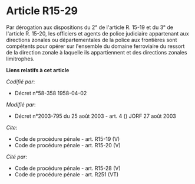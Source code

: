# Article R15-29

Par dérogation aux dispositions du 2° de l'article R. 15-19 et du 3° de l'article R. 15-20, les officiers et agents de police
judiciaire appartenant aux directions zonales ou départementales de la police aux frontières sont compétents pour opérer sur
l'ensemble du domaine ferroviaire du ressort de la direction zonale à laquelle ils appartiennent et des directions zonales
limitrophes.

**Liens relatifs à cet article**

_Codifié par_:

  - Décret n°58-358 1958-04-02

_Modifié par_:

  - Décret n°2003-795 du 25 août 2003 - art. 4 () JORF 27 août 2003

_Cite_:

  - Code de procédure pénale - art. R15-19 (V)
  - Code de procédure pénale - art. R15-20 (V)

_Cité par_:

  - Code de procédure pénale - art. R15-28 (V)
  - Code de procédure pénale - art. R251 (VT)
